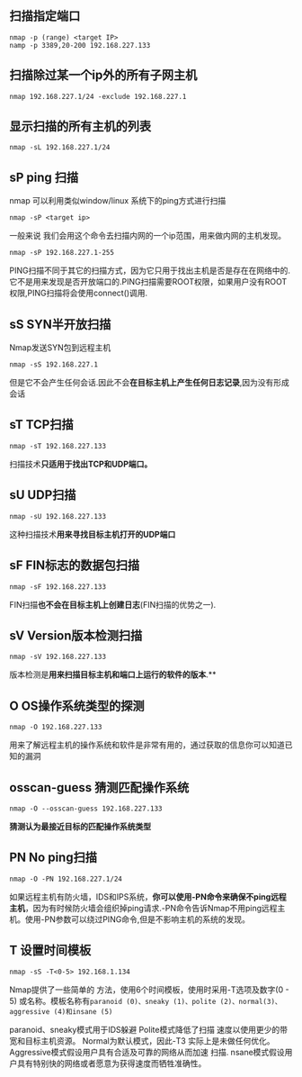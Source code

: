 ## 扫描指定端口

```
nmap -p (range) <target IP>
namp -p 3389,20-200 192.168.227.133
```

## 扫描除过某一个ip外的所有子网主机

```
nmap 192.168.227.1/24 -exclude 192.168.227.1
```

## 显示扫描的所有主机的列表

```
nmap -sL 192.168.227.1/24
```

## sP ping 扫描

nmap 可以利用类似window/linux 系统下的ping方式进行扫描

```
nmap -sP <target ip>
```

一般来说 我们会用这个命令去扫描内网的一个ip范围，用来做内网的主机发现。

```
nmap -sP 192.168.227.1-255
```

PING扫描不同于其它的扫描方式，因为它只用于找出主机是否是存在在网络中的.它不是用来发现是否开放端口的.PING扫描需要ROOT权限，如果用户没有ROOT权限,PING扫描将会使用connect()调用.

## sS SYN半开放扫描

Nmap发送SYN包到远程主机

```
nmap -sS 192.168.227.1
```

但是它不会产生任何会话.因此不会**在目标主机上产生任何日志记录**,因为没有形成会话

## sT  TCP扫描

```
nmap -sT 192.168.227.133
```

扫描技术**只适用于找出TCP和UDP端口。**

## sU UDP扫描

```
nmap -sU 192.168.227.133
```

这种扫描技术**用来寻找目标主机打开的UDP端口**

## sF FIN标志的数据包扫描

```
nmap -sF 192.168.227.133
```

FIN扫描**也不会在目标主机上创建日志**(FIN扫描的优势之一).

## sV Version版本检测扫描

```
nmap -sV 192.168.227.133
```

版本检测是**用来扫描目标主机和端口上运行的软件的版本**.**

## O OS操作系统类型的探测

```
nmap -O 192.168.227.133
```

用来了解远程主机的操作系统和软件是非常有用的，通过获取的信息你可以知道已知的漏洞

## osscan-guess 猜测匹配操作系统

```
nmap -O --osscan-guess 192.168.227.133
```

**猜测认为最接近目标的匹配操作系统类型**

## PN No ping扫描

```
nmap -O -PN 192.168.227.1/24
```

如果远程主机有防火墙，IDS和IPS系统，**你可以使用-PN命令来确保不ping远程主机**，因为有时候防火墙会组织掉ping请求.-PN命令告诉Nmap不用ping远程主机。使用-PN参数可以绕过PING命令,但是不影响主机的系统的发现。

## T 设置时间模板

```
nmap -sS -T<0-5> 192.168.1.134
```

Nmap提供了一些简单的 方法，使用6个时间模板，使用时采用-T选项及数字(0 - 5) 或名称。模板名称有`paranoid (0)、sneaky (1)、polite (2)、normal(3)、 aggressive (4)和insane (5)`

paranoid、sneaky模式用于IDS躲避
Polite模式降低了扫描 速度以使用更少的带宽和目标主机资源。
Normal为默认模式，因此-T3 实际上是未做任何优化。
Aggressive模式假设用户具有合适及可靠的网络从而加速 扫描.
nsane模式假设用户具有特别快的网络或者愿意为获得速度而牺牲准确性。
